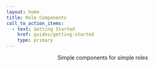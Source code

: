 ```yaml
---
layout: home
title: Role Components
call_to_action_items:
  - text: Getting Started
    href: guides/getting-started
    type: primary
---
```


<div style="display: grid; justify-content: center;">
  Simple components for simple roles
</div>

